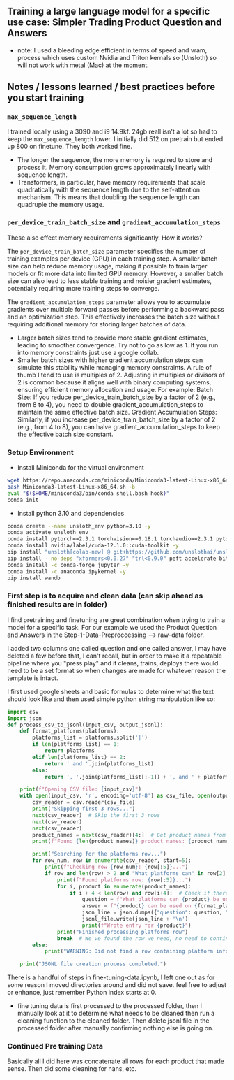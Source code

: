 ## Training a large language model for a specific use case: Simpler Trading Product Question and Answers
- note: I used a bleeding edge efficient in terms of speed and vram, process which uses custom Nvidia and Triton kernals so (Unsloth) so will not work with metal (Mac) at the moment.

## Notes / lessons learned / best practices before you start training
### `max_sequence_length` 
I trained locally using a 3090 and i9 14.9kf.  24gb reall isn't a lot so had to keep the `max_sequence_length` lower.  I initially did 512 on pretrain but ended up 800 on finetune.  They both worked fine.
- The longer the sequence, the more memory is required to store and process it. Memory consumption grows approximately linearly with sequence length.
- Transformers, in particular, have memory requirements that scale quadratically with the sequence length due to the self-attention mechanism. This means that doubling the sequence length can quadruple the memory usage.

### `per_device_train_batch_size` and `gradient_accumulation_steps` 
These also effect memory requirements significantly.  How it works?

The `per_device_train_batch_size` parameter specifies the number of training examples per device (GPU) in each training step. A smaller batch size can help reduce memory usage, making it possible to train larger models or fit more data into limited GPU memory. However, a smaller batch size can also lead to less stable training and noisier gradient estimates, potentially requiring more training steps to converge.

The `gradient_accumulation_steps` parameter allows you to accumulate gradients over multiple forward passes before performing a backward pass and an optimization step. This effectively increases the batch size without requiring additional memory for storing larger batches of data.
- Larger batch sizes tend to provide more stable gradient estimates, leading to smoother convergence. Try not to go as low as 1.  If you run into memory constraints just use a google collab.
- Smaller batch sizes with higher gradient accumulation steps can simulate this stability while managing memory constraints.
A rule of thumb I tend to use is multiples of 2.
Adjusting in multiples or divisors of 2 is common because it aligns well with binary computing systems, ensuring efficient memory allocation and usage. For example:
Batch Size:
If you reduce per_device_train_batch_size by a factor of 2 (e.g., from 8 to 4), you need to double gradient_accumulation_steps to maintain the same effective batch size.
Gradient Accumulation Steps:
Similarly, if you increase per_device_train_batch_size by a factor of 2 (e.g., from 4 to 8), you can halve gradient_accumulation_steps to keep the effective batch size constant.


### Setup Environment
- Install Miniconda for the virtual environment
```bash
wget https://repo.anaconda.com/miniconda/Miniconda3-latest-Linux-x86_64.sh -O Miniconda3-latest-Linux-x86_64.sh
bash Miniconda3-latest-Linux-x86_64.sh -b
eval "$($HOME/miniconda3/bin/conda shell.bash hook)"
conda init
```
- Install python 3.10 and dependencies
```bash
conda create --name unsloth_env python=3.10 -y
conda activate unsloth_env
conda install pytorch==2.3.1 torchvision==0.18.1 torchaudio==2.3.1 pytorch-cuda=12.1 -c pytorch -c nvidia -y
conda install nvidia/label/cuda-12.1.0::cuda-toolkit -y
pip install "unsloth[colab-new] @ git+https://github.com/unslothai/unsloth.git"
pip install --no-deps "xformers<0.0.27" "trl<0.9.0" peft accelerate bitsandbytes
conda install -c conda-forge jupyter -y
conda install -c anaconda ipykernel -y
pip install wandb
```

### First step is to acquire and clean data (can skip ahead as finished results are in folder)
I find pretraining and finetuning are great combination when trying to train a model for a specific task.
For our example we used the Product Question and Answers in the Step-1-Data-Preproccessing --> raw-data folder.

I added two columns one called question and one called answer, I may have deleted a few before that, I can't recall, but in order to make it a repeatable pipeline where you "press play" and it cleans, trains, deploys there would need to be a set format so when changes are made for whatever reason the template is intact.  

I first used google sheets and basic formulas to determine what the text should look like and then used simple python string manipulation like so:
```python
import csv
import json
def process_csv_to_jsonl(input_csv, output_jsonl):
    def format_platforms(platforms):
        platforms_list = platforms.split('|')
        if len(platforms_list) == 1:
            return platforms
        elif len(platforms_list) == 2:
            return ' and '.join(platforms_list)
        else:
            return ', '.join(platforms_list[:-1]) + ', and ' + platforms_list[-1]

    print(f"Opening CSV file: {input_csv}")
    with open(input_csv, 'r', encoding='utf-8') as csv_file, open(output_jsonl, 'w', encoding='utf-8') as jsonl_file:
        csv_reader = csv.reader(csv_file)
        print("Skipping first 3 rows...")
        next(csv_reader)  # Skip the first 3 rows
        next(csv_reader)
        next(csv_reader)
        product_names = next(csv_reader)[4:]  # Get product names from row 4, starting from column E
        print(f"Found {len(product_names)} product names: {product_names[:5]}...")

        print("Searching for the platforms row...")
        for row_num, row in enumerate(csv_reader, start=5):
            print(f"Checking row {row_num}: {row[:5]}...")
            if row and len(row) > 2 and "What platforms can" in row[2]:
                print(f"Found platforms row: {row[:5]}...")
                for i, product in enumerate(product_names):
                    if i + 4 < len(row) and row[i+4]:  # Check if there's a value for this product
                        question = f"What platforms can {product} be used on?"
                        answer = f"{product} can be used on {format_platforms(row[i+4])}"
                        json_line = json.dumps({"question": question, "answer": answer})
                        jsonl_file.write(json_line + '\n')
                        print(f"Wrote entry for {product}")
                print("Finished processing platforms row")
                break  # We've found the row we need, no need to continue
        else:
            print("WARNING: Did not find a row containing platform information!")

    print("JSONL file creation process completed.")

```
There is a handful of steps in fine-tuning-data.ipynb, I left one out as for some reason I moved directories around and did not save.  feel free to adjust or enhance, just remember Python index starts at 0.  

- fine tuning data is first processed to the processed folder, then I manually look at it to determine what needs to be cleaned then run a cleaning function to the cleaned folder.  Then delete jsonl file in the processed folder after manually confirming nothing else is going on.

### Continued Pre training Data
Basically all I did here was concatenate all rows for each product that made sense.  Then did some cleaning for nans, etc.

